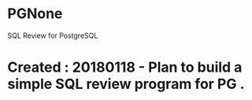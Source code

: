 # PGNone
SQL Review for PostgreSQL

# Created : 20180118 - Plan to build a simple SQL review program for PG .